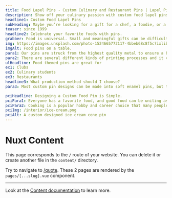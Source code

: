 ```yaml
---
title: Food Lapel Pins - Custom Culinary and Restaurant Pins | Lapel Pins & Coins
description: Show off your culinary passion with custom food lapel pins from Lapel Pins & Coins. Perfect for chefs, food lovers, and restaurant promotions. Design your unique food pin today!
headline1: Custom Food Lapel Pins
subHeading: Maybe you’re looking for a gift for a chef, a foodie, or a friend who just loves to eat. Food pins are perfect for the occasion.
teaser: since 1999
headline2: Celebrate your favorite foods with pins.
grabber: Food is universal. Small and meaningful gifts can be difficult to choose from. From cupcakes to pizza and everything in between, a food pin is a perfect choice to let someone know you know them.
img: https://images.unsplash.com/photo-1524665772117-4bbeb68c8f5c?ixlib=rb-1.2.1&ixid=eyJhcHBfaWQiOjEyMDd9&auto=format&fit=crop&crop=focalpoint&fp-x=.565&fp-y=.55&w=1184&h=1376&q=80
imgAlt: Food pins on a table.
para1: Our pins are struck from the highest quality metal to ensure a beautiful, classy, and durable product.
para2: There are several different kinds of printing processes and it can be overwhelming to do the research and know what best fits your design. That’s why we work with you every step of the way to ensure you’ll love the final product.
ulHeadline: Food themed pins are great for
ex1: Clubs
ex2: Culinary students
ex3: Restaurants
headline3: What production method should I choose?
para3: Most custom pin designs can be made into soft enamel pins, but this process often works best with designs that have minimal lines and clearly defined areas of color. These details are important because the colored areas sit slightly recessed, below the metal separations. If you’re not sure which type of pin to choose, don’t worry! Just ask, and we can provide suggestions from our experienced team.

pciHeadline: Designing a Custom Food Pin is Simple.
pciPara1: Everyone has a favorite food, and good food can be uniting as well as just enjoyable. When you sit around a table with a group of people, it can be a good opportunity to bond with them. Food is universal, and it can bring back many good memories no matter where you’re from. Get a friend a special pin of their favorite meal, they’ll be sure to love it.
pciPara2: Cooking is a popular hobby and career choice that many people share. It takes a lot of dedication and skill to get a dish just right, and your chef friends would definitely appreciate a small recognition for their efforts. Whether it’s a chef’s hat, a whisk, or their favorite dish to cook, a pin is a great gift. They can proudly display them in their kitchen or on their apron.
pciImg: /interior/ice-cream.png
pciAlt: A custom designed ice cream cone pin
---
```


# Nuxt Content

This page corresponds to the `/` route of your website. You can delete it or create another file in the `content/` directory.

Try to navigate to [/quote](/quote). These 2 pages are rendered by the `pages/[...slug].vue` component.

---

Look at the [Content documentation](https://content.nuxtjs.org/) to learn more.
